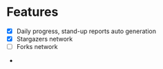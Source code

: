 # Features

- [x] Daily progress, stand-up reports auto generation
- [x] Stargazers network
- [ ] Forks network
- 